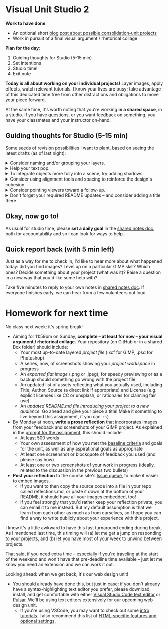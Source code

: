# Visual Unit Studio 2

**Work to have done**:

* An optional short [blog post about possible consolidation-unit projects]({{site.github.issues_url}}/9)
* Work in pursuit of a final visual argument / rhetorical collage

**Plan for the day**:
1. Guiding thoughts for Studio (5-15 min)
2. Set intentions
3. Studio time!
4. Exit note


<div class="alert alert-success">
<strong>Today is all about working on your individual projects!</strong> Layer images, apply effects, watch relevant tutorials. I know your lives are busy; take advantage of this dedicated time free from other distractions and obligations to move your piece forward.
</div>

At the same time, it's worth noting that you're working **in a shared space**, in a studio. If you have questions, or you want feedback on something, you have your classmates and your instructor on-hand.



## Guiding thoughts for Studio (5-15 min)
Some seeds of revision possibilities I want to plant, based on seeing the latest drafts (as of last night):


<details><summary>Consider naming and/or grouping your layers.</summary>
    <p>It's always a good idea to know what you're looking at! By default, both GIMP and photoshop will label a layer with whatever the file was called – and most of those names aren't especially helpful, let alone concise. So if you haven't yet, I highly recommend that you double-click the name of each layer and update it so you can tell, at a glance, which is which.</p>

    <p>This is especially important if you have a lot of layers. At that point, you'll probably also benefit from organizing them into groups, so you can do things to them all at once: move them, toggle visibility, apply effects and tools, etc.</p>
    <p>This is a matter of convenience in Photoshop, but in GIMP (at least before GIMP 3 is fully released), it's also the <em>only</em> way to operate on multiple layers at once. See <a href="https://docs.gimp.org/en/gimp-layer-groups.html">docs.gimp.org/en/gimp-layer-groups.html</a>.</p>
</details>

<details><summary>Help your text pop.</summary>

  <p>If you have text on your image, it can be tricky to get it to stand out against the background, especially if the background is multicolored. Luckily, in a digital medium, we can collaborate with the machine to get some automated help. Play around with Filters > Drop-Shadow, or even the <strong>Xach effect</strong> (a quick-hit combination of highlight and drop-shadow) as explained in <a href="https://www.youtube.com/watch?v=oJiesAV32-8">this tutorial</a>, among others. NB: this works by adding two new layers (a shadow, and a highlight), one of which is masked; you can change the order of layers to affect only the ones you want.</p>

  <p>There are lots of websites with more advice on drop-shadowing, so I recommend searching around for examples. Some key points:
    <ul>
      <li>The goal is contrast, so don't pick a shadow color that's too close to your text color – you especially want to change the <em>luminance</em> of the shadow relative to the text. Try giving the brighter color a luminance at least 4.5 times that of the darker color, using HSL color selectors.</li>
      <li>Blur works better on image backgrounds than on solid backgrounds where it's more noticeable.</li>
      <li>Drop-shadow works best on headlines / top-level text, and less well on paragraphs.</li>
      <li>If you need more contrast everywhere, try going more minimalist. In other words: reconsider whether that text needs that background. <a href="https://web.archive.org/web/20150201032136/http://overthinkingdesign.com/2015/01/when-to-use-drop-shadows/" title="including Jason Horst of Piksl Design, whose blog this link points to">Some have argued</a> that drop shadow is a "bandage" for bad design: that the real solution is to rearrange the layout so there's more contrast to begin with. Not always doable, but still: food for thought! </li>
    </ul>
  </p>
</details>

<details><summary>To integrate objects more fully into a scene, try adding shadows.</summary>

  <p>Without shadows, objects and images brought in as layers can sometimes feel two-dimensional, floating over the scene (or stuck onto it) rather than inside of it. Sometimes that's exactly what you want! But if you're going for the illusion that people or objects are in the same space, slanting shadows that react as if to a shared light source can add a great deal of polish and realism.</p>

  <p>Both GIMP and Photoshop come with automated drop-shadow effects (see above for one use, with text), but depending on what you're trying to add, <strong>you'll often get the best customization if you create a copy of your object to manipulate</strong>: painting it black, free-transforming it to the desired angle, and adding both blur and a gradient fade. I've found some good video tutorials for <a href="https://daviesmediadesign.com/project/create-a-realistic-shadow-for-objects-in-gimp/">creating realistic shadows in GIMP</a> and <a href="https://www.youtube.com/watch?v=5TuhBcN9k8w">creating realistic shadows in Photoshop</a>.</p>

  <p>And if you're trying to add text to a <em>curved</em> surface, you might be interested in related tutorials <a href="https://www.youtube.com/watch?v=Eg10xTOcrCM" title="Adding a label to a cylinder or can from Eli Afram's GIMP channel">in GIMP</a> and in <a href="https://www.youtube.com/watch?v=B0oqxV_lvf4" title="How to wrap text around a cylinder from 2 Minute Photoshop channel">Photoshop</a>.</p>
</details>

<details><summary>Consider using alignment tools and spacing to reinforce the design's cohesion.</summary>

  <p>As I hope you remember from the reading on <a href="https://www.smashingmagazine.com/2016/05/improve-your-designs-with-principles-similarity-proximity-part-1/#proximity">the gestalt principles of perception</a>, when objects' edges align, most viewers will treat them as related; if they're close-but-not-quite aligned, that feeling of not-quite-rightness may seep into viewers' first impressions of the design. (Note that this applies to symmetry, too: you can center or distribute things along a horizontal or vertical axis, and not just relative to the overall canvas.</p>

  <p>Both GIMP and Photoshop offer tools for aligning or distributing objects – which, in this context, usually means aligning <em>layers</em>. Here's the official <a href="https://docs.gimp.org/en/gimp-tool-align.html">GIMP documentation</a> and an <a title="which may share your frustrations" href="https://thegimptutorials.com/how-to-align-layers">outside tutorial</a>, plus the corresponding <a href="https://helpx.adobe.com/photoshop/using/aligning-layers.html">Photoshop documentation</a> and an <a href="https://jkost.com/blog/2021/10/align-and-distribute-layers-in-photoshop.html">outside tutorial there</a>, too, for good measure.</p>
</details>

<!-- <details><summary>Have a lot of content? Not sure where text could fit? Consider panels or frames.</summary>

  <p>This is related to the Gestalt <a href="https://www.smashingmagazine.com/2014/03/design-principles-visual-perception-and-the-principles-of-gestalt/#common-regions:~:text=%E2%80%9CElements%20are%20perceived%20as%20part%20of%20a%20group%20if%20they%20are%20located%20within%20the%20same%20closed%20region.%E2%80%9D">principle of common regions</a>. Much as a comic strip uses boxes to indicate a sequence of connected moments in time, you can divide your canvas into distinct areas, which can provide breath and space while preserving movement. There are several ways to define your areas: with distinct blocks of background image, color, or pattern; with a semi-opaque layer of white or black, acting like frosted glass over the layer below; or with positive-space images that cut between one chunk of the image and another.</p>

  <p>The same approach can also give you the effect of a museum poster, where the main image is framed as a single panel, with an off-image description delineated by a full-width rectangle (or full height, for a sidebar) of contrasting background. (Solid white or solid black often work well to signal "I'm not the image.") This technique can be useful for adding a clarifying slogan or title to an image, without messing up your existing design hierarchy.</p>

  <figure><img src="https://ctl.s6img.com/society6/img/UBgJ7V-HVB_yaJ_z3jEuYwf2Hlo/w_700/posters/top/~artwork,fw_2718,fh_3618,fy_-3,iw_2718,ih_3623/s6-original-art-uploads/society6/uploads/misc/a5494e8a55c24a1090059d40a7ba40c3/~~/vincent-van-gogh-art-exhibition3045631-posters.jpg?wait=0&attempt=0" alt="Van Gogh at Arles, 1984 Met Museum: poster with text outside the image on plain white background"><figcaption>My parents totally had this poster in the 1980s. Apparently they're being <a href="https://society6.com/product/vincent-van-gogh-art-exhibition3045631_poster">reprinted now</a> for some reason?</figcaption></figure>
</details> -->

<details><summary>Consider pointing viewers toward a follow-up.</summary>

    <p>Many of you are trying to get viewers to take an action; if you haven't yet, consider giving them a place to go to get involved, or to get more information. Make this link large enough to be easily readable, even though it probably won't fall at the top level of your visual hierarchy (because it makes more sense as the last thing, rather than the first thing, they see). Some of you are already doing this, which is awesome!</p>

    <p>Even if you don't have such a call to action in your visual argument, you might want to add an unobtrusive link to your credits file on GitHub – e.g. in a small font-size along the border. This would serve as a compromise between filling a sidebar or footer with all the required attributions for your Creative Commons images (though that may be fine, too, depending on your design) and not actually making those names available – which would be a violation of the CC-BY and related licenses.</p>

    <p>If you're wondering, "what border?" remember that you can always adjust the Image > Canvas Size to add a small extra strip along the bottom. If you give it a simple contrasting background, it should feel like it's outside of the image, rather than messing it up.</p>

    <p>NB: A link shortener like <a href="http://bit.ly">bit.ly</a> or <a href="http://ow.ly">ow.ly</a> may help to keep this kind of link subtle enough to not detract from your design. If you create a login, you can even customize the link.</p>
</details>

<details><summary>Don't forget your required README updates – and consider adding a title there.</summary>

    <p>Part of the draft requirements due on Monday was "an updated README.md file, introducing the Visual Rhetorical Argument to an audience beyond our class." When peers and future portfolio perusers land on your repository, they shouldn't see my assignment first thing (though you can always move it to a new file, like we did together in the audio unit). Instead, <strong>they should see an introduction to the repo's contents</strong>, which is to say, an introduction to your project.</p>

    <p>Some of you are doing great things with your Markdown: building tables of assets and their TASL information, adding hyperlinks to particular files in the repo, posting periodic updates on project progress, even keeping lists of the specific tools you're using and why (and, sometimes, with what settings).</p>

    <p>Another thing you might want to do in a README is give your project a name beyond "visual argument." <strong>A title can provide a context, a clue, a genre, a commentary</strong>; it can add an extra layer to viewer expectations. What will you call yours?</p>

    <!-- <p>Not sure where a title would go? Think of placards in museums: alongside the image is pretty common. You can put the title in your README. Sometimes the title is obvious from the image itself; sometimes it's not. Likewise, ad campaigns often have titles, even if they're not referred to in the ads themselves.</p> -->
</details>

<!-- <details><summary>Articulate permissions.</summary>

If you're using images you didn't make yourself, be sure to include enough information to recover where it came from: a direct link to the image and to the specific license (if there is one) is ideal. Where to do this? Ideally, somewhere small in the image file itself: along a border, say, in a 10-point font. If you have a lot of images, and can't fit the credits on your image even with a small font, you can instead link to a file in your repository. Link shorteners, like ow.ly and bit.ly, will help here.

<em>NB: If an image is under copyright, you can still use it if you can make a good case that it's a Fair Use.</em>  See _Writer/Designer_ page 156 to review the Four Factors you need to consider.
</details>


<details><summary>Remember that scaling down is easier than scaling up</summary>

<p>We talked about this a bit at the start of the unit, but it may bear repeating: both GIMP and Photoshop deal primarily in pixels, not vectors. (For vector graphics, try Inkscape and Adobe Illustrator.) So when you scale down an image or text, the software throws away the pixels it no longer needs; but if you then scale back up, it has to guess about what could fill in the gaps, and usually you'll get a blocky, pixellated appearance. Unless you're going for a Minecrafty look, that's probably not what you wanted.</p>

<p>If pixellation happens to you, take note of the final size you settled on, then re-import the image (or re-place the text) at higher resolution, and scale directly to the size you now know you need.</p>

</details>
-->
<!--
<details><summary>If your effects aren't showing up, try increasing the layer size.</summary>

Sometimes GIMP seems to promise the world, but when you apply the effect, it's like nothing happened. In these cases, it's often possible that you're just reaching past the edge of your workspace. See whether you get better results after Layer > Layer to Image Size (or give yourself more room overall with Image > Canvas Size).
</details> -->

<!-- <details><summary>Consider whether you have enough screenshots.</summary>

    <p>Think about what moments are worth remembering as you go: where did you level up, or realize something, or get stuck? Take a <a href="https://www.take-a-screenshot.org/">screenshot</a> in the moment, so you can refer back to it in your reflection.</p>

    <p>This is particularly important if you're not using GIMP: I'd like to know what about the workflow of the program you're using is especially compelling. Screenshots of work-in-progress (or even short gifs, which you can record using the strangely named <a href="https://www.cockos.com/licecap/">LICEcap</a>) will be really helpful to me in understanding how your project moves through the software at key junctures. It could also help your peers, and possibly your own future-self, too.</p>

</details> -->


## Okay, now go to!


<p>As usual for studio time, please <strong>set a daily goal</strong> in the <a href="http://bit.ly/cdm{{site.course.slugterm}}-notes#heading=h.ema3504c3kf3">shared notes doc</a>, both for accountability and so I can look for ways to help.</p>
<!--
Then **consult the clock and your partners**: leaving 5 minutes to return to the main room at the end of the class, do you want to set a couple 25-minute cycles and one 5-minute check-in? Three 15-minute cycles and two check-ins? One long work session with check-ins only for questions?

Make sure you agree, then start your timers (if you're using them). Each time you pause, ask yourself (or each other):

* What do you feel good about?
* What challenges came up?
* What questions do you have?

**You can find me in the main room, or call me in to your breakout room if you have a question in common**: just use the "Ask for Help" button ![ask for help button, which shows a question mark in a circle](https://assets.zoom.us/images/en-us/desktop/generic/in-meeting/ask-for-help-icon.png) in your meeting menu.
 -->


<div class="alert alert-success">
Don't forget to save periodically as you go:
 <ul>
   <li>as a project file</li>
   <li>as a screenshot, showing your process</li>
   <li>as a git commit, saying what you've just achieved</li>
 </ul>
</div>


### EXT: Feel like your project is finished, and not sure what to do?
1. Make sure everything's pushed properly to GitHub
2. Make some lists: things I have learned about GIMP/Photoshop/fonts; questions I have about GIMP/Photoshop/fonts; things I have learned about gestalt principles of perception; questions I have about gestalt principles of perception.
3. Work with the Internet, or peers, or me to answer the questions from step 2.
4. Write a draft of your reflection; remember that you still have time to revise, though.
5. Have a look at what your classmates have posted to the [issue queue]({{site.github.issues_url}}), looking forward to the integration/consolidation unit. Anything you're excited by? Anything you want to add?


<!--
<div class="alert alert-warning"><p>To get credit for asynchronous participation, <strong>add your working goals to the <a href="http://bit.ly/cdm2022spring-notes">google doc</a> when you start your session</strong>, set your timer, and when the bell rings, <em>add a brief reply</em> to your initial note with a status update. (This can be very brief.) Run through this cycle at least twice.</p>

<p>NB: To make it easier for me to find your additions to the doc, please use either Comments or Suggestion Mode.</p>
</div> -->


## Quick report back (with 5 min left)

Just as a way for me to check in, I'd like to hear more about what happened today: did you find images? Level up on a particular GIMP skill? Which ones? Decide something about your project (what was it)? Raise a question in a new way that you'd like some help with?

Take five minutes to reply to your own notes in <a href="http://bit.ly/cdm{{site.course.slugterm}}-notes#heading=h.ema3504c3kf3">shared notes doc</a>. If everyone finishes early, we can hear from a few volunteers out loud.



# Homework for next time

<div class="alert alert-danger">
No class next week: it's spring break!
</div>

* Aiming for 11:59pm on Sunday, **complete – at least for now – your visual argument / rhetorical collage.** Your repository (on GitHub or in a shared Box folder) should include:
    - Your most up-to-date layered _project file_ (.xcf for GIMP, .psd for Photoshop)
    - A series, now, of screenshots showing your _project workspace_ in progress
    - An _exported flat image_ (.png or .jpeg), for speedy previewing or as a backup should something go wrong with the project file
    - An updated list of assets reflecting what you actually used, including Title, Author, Source (a direct link if appropriate) and License (e.g. explicit licenses like CC or unsplash, or rationales for claiming fair use)
    - An _updated README.md file introducing your project to a new audience._ Go ahead and give your piece a title! Make it something to live beyond this assignment, if you can. :¬)
* By Monday at noon, **write a prose reflection** that incorporates images from your feedback and screenshots of your GIMP project. As explained in the [prompt for the assignment](https://github.com/benmiller314/visual-argument-{{site.course.slugterm}}#deadlines-and-products), this should include:
    - At least 500 words
    - Your own assessment of how you met the [baseline criteria](http://bit.ly/cdm{{site.course.slugterm}}-notes) and goals for the unit, as well as any aspirational goals as appropriate
    - At least one screenshot or blockquote of feedback you used (and please say how)
    - At least one or two screenshots of your work in progress (ideally, related to the discussion in the previous two bullets)
* **Post your reflection** to the course site's [Issue queue]({{site.github.issues_url}}), to make it easier to embed images.
    - If you want to then copy the source code into a file in your repo called reflections.md, or paste it down at the bottom of your README, it should have all your images embedded, too!
    - If you feel strongly that you'd rather keep your reflection private, you can email it to me instead. But my default assumption is that we learn from each other as much as from ourselves, so I hope you can find a way to write publicly about your experience with this project.

<div class="alert alert-info">
    <p>I know it's a little awkward to have this fast turnaround ending during break. As I mentioned last time, this timing will (a) let me get a jump on responding to your projects, and (b) let you have most of your week to unwind between projects.</p>
    <p>That said, if you need extra time – especially if you're traveling at the start of the weekend and won't have that pre-deadline time available – just let me know you need an extension and we can work it out.</p>
</div>

Looking ahead: when we get back, it's our web design unit!

* You should already have done this, but just in case: if you don't already have a syntax-highlighting text editor you prefer, please download, install, and get comfortable with either [Visual Studio Code text editor](https://code.visualstudio.com/) or [Pulsar](https://pulsar-edit.dev). We'll be using text editors extensively for our upcoming web design unit.
    - If you're using VSCode, you may want to check out some [intro tutorials](https://www.youtube.com/playlist?list=PLj6YeMhvp2S5UgiQnBfvD7XgOMKs3O_G6). I also recommend this list of [HTML-specific features and optional settings](https://code.visualstudio.com/docs/languages/html).
